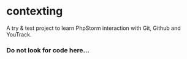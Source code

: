 # contexting
A try & test project to learn PhpStorm interaction with Git, Github and YouTrack.

### Do not look for code here...
